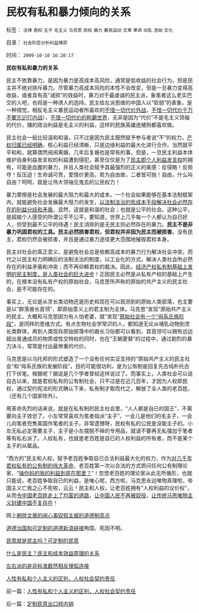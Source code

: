 # 民权有私和暴力倾向的关系

标签： `法律` `君权` `主子` `毛主义` `马克思` `民权` `暴力` `暴民运动` `文革` `革命` `动乱` `浩劫` `文化` 

目录： `社会阶层分析利益博羿`

时间： `2009-10-10 16:20:17`

**民权有私和暴力的关系**

民主不依靠暴力，是因为暴力是高成本高风险，通常是低收益的社会行为。但是民主并不绝对排斥暴力。尽管暴力高成本风险的本性不会改变，但是一旦暴力变得高收益，或者具有高“减损”的效益时，暴力对于最虔诚的民主派，象笔者这么老实巴交的人吧，也将是一种诱人的选持。民主给左派思维的中国人以“软弱”的表象，是一种错觉。相反毛主义暴民运动者所喜欢的[不惜一切代价外战](../../../2009/6/30/不惜一切代价打游击，不是人民的义务.md)，[不惜一切代价千万不要忘记打内战](http://darthvad.blog.sohu.com/130312127.html)），[不惜一切代价的称霸世界](../../../2009/10/1/大国霸权主义阻碍中国和平崛起.md)，无非是因为“代价”不是毛主义领袖的代价，赚的政治利益是毛主义的利益，这样的民族英雄连猪狗都喜欢做。

民主社会一般比较温和和谐，只不过是因为民主既然赋予参与者说“不”的权力，[产权归属已经明确](../../../2009/9/12/产权归属清晰前提下的平等博羿.md)，核心利益已经清晰，只是边缘利益的最大化进行合作。当然就平平和和，就算偶然闹闹离婚，几年后复婚也是常有的事。但是，一旦民主利益本体维护自身利益发言权的利益遭到侵犯，甚至仅仅是为了[民主即个人利益发言权](../../../2009/3/24/大学无书！每个人都有个人利益观点发言权.md)的拥有，可能是血腥的暴力，并且人类社会赋予其最强烈的正义的美感：反侵略！反掠夺！反压迫！生命诚可贵，爱情价更高，若为自由故，二者皆可抛！自由，什么叫自由？呵呵，就是让伟大领袖见鬼去的公民权力！

暴力摩擦是社会发展的最大阻力和最大的成本。一个社会如果能够在基本法制框架内，就能避免社会发展最大阻力的发生，[以法制法治的低成本手段解决社会必然存在的利益分歧和矛盾](../../../2009/8/23/法治就是依律一刀切而拒绝中庸枉法！.md)，显然，这就是和谐的社会；也就是公平的社会。这种公平，是超越个人感受的所谓公平不公平，要知道，世界上几乎每一个人都认为自已好人，但受到最不公平的待遇！民主消除的是无民主则必然存在的暴力。**民主不是非暴力巩固君权的工具。民主必然损害君权，但君权并非因为民主而被损害**。没有民主，君权仍然会被损害，并且是通过暴力途径更大范围地摧毁君权本身。

民主对社会的真正意义，是避免社会总是依赖高成本的暴力行为解决社会冲突，而代之以民主权力明确后的法制法治的制度，以工业化的方式，解决人类社会所必然存在的利益矛盾和冲突；而不再仰赖君权的裁决。因此，[经济产权私有制基础上发明的民主制度，是人类社会的巨大进步](../../../2009/9/16/绿色的社会发展就是私有制让老百姓富起来！.md)！正因民主必然是从私有产权的基础上产生的，在根本没有私有产权的原始社会，马克思所声称的原始的共产主义的民主社会，是不可能存在的。

事实上，无论是从灵长类动物还是历史和现在可以观测到的原始人类部落，也主要是以“群落酋长首领”，即原始意义上的君主制为主体。马克思“发现”原始共产主义的民主，大概和马克思因为有人怕老婆，就“发现”[原始社会有一个“母系氏族阶段”](../../../2009/4/27/从母系氏族观点看社会发展史缺乏科学根据.md)，是同样的思维方式。有点生物社会学常识的人，都知道无论从哺乳动物到灵长类群体，再到人类现存原始部落中的酋长习俗都可以看到，其首领可以拥有远远超出普通成员的物质或性交特权的同时，也在“王朝更替”的过程中，通过剧烈的暴力决斗，常常是付出最惨重的代价。

马克思是以乌托邦的形式塑造了一个没有任何实证支持的“原始共产主义的民主社会”和“母系氏族的发展阶段”，目的可能很功利，是为公有制是回复先古纯朴托古打下伏笔。根据呢？据说是几个学者曾经这样说过了。而事实上，人类社会可以说自古以来，就是君权私有的公有制社会，只不过是在近几百年，才因为人权即民权，通过契约宪法的形式确认下来，私有制才取而代之，解放了全人类的老百姓，（还有几个国家除外）。

用革命先烈的话来说，就是在私有制的民主社会里，“人人都是自已的国王”，不需要向主子效忠了。小左常常喜欢为笔者指派“主子”，一会儿是他们的毛主子，一会儿向笔者兜售美国作笔者的主子。非常遗憾呀，民权有私的公民是没能主子的。小左无私必定需要主子，主子是小左摆脱不掉的专用品，就请不要再无私强加于笔者等有私右派了。人权私有，也就是老百姓是自已的人权利益的所有者，而不是某个主子的从属品。

“西方的”民主和人权，赋予老百姓争取自已合法利益最大化的权力，作为[对几千年君权私有的公有制的伟大革命](../../../2009/9/5/私有制是全人类老百姓奋斗五千年的革命成果.md)，老百姓第一次以合法的方式质问任何公有制理论家，“[操你妈的我的利益到底在那里？](http://blog.sina.com.cn/s/blog_5563a64d0100dfvx.html)”！忽悠老百姓的理论家从此无所循形，也就只能说，老百姓争取自已的利益，是唯心呢，西方啦，马克思永远唯物真理啦，帝国主义亡我之心不死啦，云云！民主和人权，让老百姓拥有“人权利益的议价权”，从而[令中国老百姓走上了均富的道路](../../../2009/9/15/市场经济极限垄断是否可以达成均富？.md)，[让中国人民不再被奴役](http://hi.baidu.com/darthchn/blog/item/c77ff835cfd64447241f1423.html)，[让传统马恩唯物主义封建中国不复存在](../../../2009/7/24/人权普世价值观或令传统中国将不国.md)！

网上[删除文章的闹心事](../../../2009/10/8/删文章的闹心事.md)[奴假主威的道德制高点](../../../2009/10/8/奴假虎威的道德制高点.md)

[道德治国和可定制的道德](http://darthvad.blog.sohu.com/133552226.html)[新浪链接](http://blog.sina.com.cn/s/blog_5563a64d0100f7sm.html)殉国，死因不明。

[民意就是民主吗？可定制的民意](../../../2009/10/9/民意就是民主吗？可定制的民意呢？.md)

[什么是民主？民主和成本效益原理的关系](../../../2009/10/9/什么是民主？民主和成本效益原理的关系.md)

[左右派的是非标准截然相反](../../../2009/10/9/完全相反的是非标准.md)[搜狐连接](http://darthvad.blog.sohu.com/133584294.html)

[人性有私和个人主义的区别，人权社会契约责任](../../../2009/10/10/人性有私和个人主义的区别，人权社会契约责任.md)



前一篇：[人性有私和个人主义的区别，人权社会契约责任](../../../2009/10/10/人性有私和个人主义的区别，人权社会契约责任.md)

后一篇：[定制民意出口转内销](../../../2009/10/10/定制民意出口转内销.md)